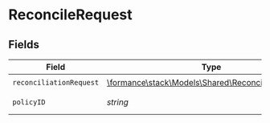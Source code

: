 # ReconcileRequest


## Fields

| Field                                                                                               | Type                                                                                                | Required                                                                                            | Description                                                                                         |
| --------------------------------------------------------------------------------------------------- | --------------------------------------------------------------------------------------------------- | --------------------------------------------------------------------------------------------------- | --------------------------------------------------------------------------------------------------- |
| `reconciliationRequest`                                                                             | [\formance\stack\Models\Shared\ReconciliationRequest](../../models/shared/ReconciliationRequest.md) | :heavy_check_mark:                                                                                  | N/A                                                                                                 |
| `policyID`                                                                                          | *string*                                                                                            | :heavy_check_mark:                                                                                  | The policy ID.                                                                                      |